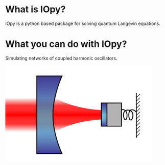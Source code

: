 # What is IOpy?
IOpy is a python based package for solving quantum Langevin equations. 

# What you can do with IOpy?
Simulating networks of coupled harmonic oscillators.
<p align="left">
  <img width="460" height="300" src="\Cavity_Optomechanics.png">
</p>
